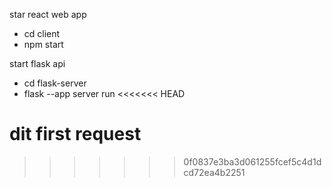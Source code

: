 star react web app
- cd client
- npm start

start flask api
- cd flask-server
- flask --app server run
<<<<<<< HEAD

dit first request 
=======
>>>>>>> 0f0837e3ba3d061255fcef5c4d1dcd72ea4b2251
